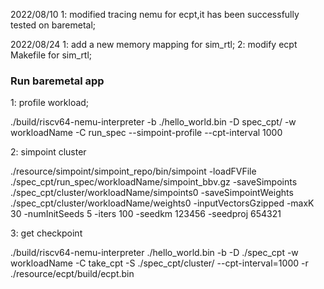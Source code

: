 2022/08/10
1: modified tracing nemu for ecpt,it has been successfully tested on baremetal;

2022/08/24
1: add a new memory mapping for sim_rtl;
2: modify ecpt Makefile for sim_rtl;


### Run baremetal app

1: profile workload;

./build/riscv64-nemu-interpreter -b ./hello_world.bin -D spec_cpt/ -w workloadName 
-C run_spec --simpoint-profile --cpt-interval 1000

2: simpoint cluster

./resource/simpoint/simpoint_repo/bin/simpoint -loadFVFile ./spec_cpt/run_spec/workloadName/simpoint_bbv.gz 
-saveSimpoints ./spec_cpt/cluster/workloadName/simpoints0 -saveSimpointWeights
 ./spec_cpt/cluster/workloadName/weights0 -inputVectorsGzipped -maxK 30 -numInitSeeds 5 
-iters 100 -seedkm 123456 -seedproj 654321

3: get checkpoint

./build/riscv64-nemu-interpreter  ./hello_world.bin -b -D ./spec_cpt -w workloadName 
-C take_cpt -S ./spec_cpt/cluster/  --cpt-interval=1000 -r ./resource/ecpt/build/ecpt.bin


